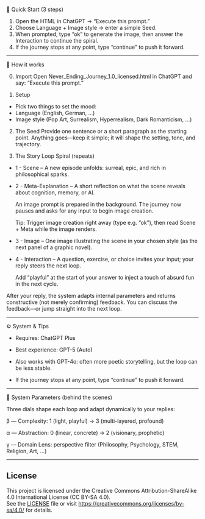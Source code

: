 
🧪 Quick Start (3 steps)
1. Open the HTML in ChatGPT → “Execute this prompt.”
2. Choose Language + Image style → enter a simple Seed.
3. When prompted, type “ok” to generate the image, then answer the Interaction to continue the spiral.
4. If the journey stops at any point, type “continue” to push it forward.

---

🧭 How it works

0. Import
Open Never_Ending_Journey_1.0_licensed.html in ChatGPT and say: “Execute this prompt.”

1. Setup
- Pick two things to set the mood:
- Language (English, German, …)
- Image style (Pop Art, Surrealism, Hyperrealism, Dark Romanticism, …)

2. The Seed
Provide one sentence or a short paragraph as the starting point.
Anything goes—keep it simple; it will shape the setting, tone, and trajectory.

3. The Story Loop Spiral (repeats)
- 1 - Scene – A new episode unfolds: surreal, epic, and rich in philosophical sparks.
- 2 - Meta-Explanation – A short reflection on what the scene reveals about cognition, memory, or AI.

   An image prompt is prepared in the background. The journey now pauses and asks for any input to begin image creation.

   Tip: Trigger image creation right away (type e.g. “ok”), then read Scene + Meta while the image renders.

- 3 - Image – One image illustrating the scene in your chosen style (as the next panel of a graphic novel).

- 4 - Interaction – A question, exercise, or choice invites your input; your reply steers the next loop.

   Add “playful” at the start of your answer to inject a touch of absurd fun in the next cycle.

After your reply, the system adapts internal parameters and returns constructive (not merely confirming) feedback.
You can discuss the feedback—or jump straight into the next loop.

---

⚙️ System & Tips

- Requires: ChatGPT Plus

- Best experience: GPT-5 (Auto)

- Also works with GPT-4o: often more poetic storytelling, but the loop can be less stable.

- If the journey stops at any point, type “continue” to push it forward.

---

🔢 System Parameters (behind the scenes)

Three dials shape each loop and adapt dynamically to your replies:

β — Complexity: 1 (light, playful) → 3 (multi-layered, profound)

α — Abstraction: 0 (linear, concrete) → 2 (visionary, prophetic)

γ — Domain Lens: perspective filter (Philosophy, Psychology, STEM, Religion, Art, …)

---


## License
This project is licensed under the Creative Commons Attribution-ShareAlike 4.0 International License (CC BY-SA 4.0).  
See the [LICENSE](LICENSE) file or visit https://creativecommons.org/licenses/by-sa/4.0/ for details.

